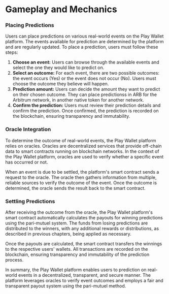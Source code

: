 # Gameplay and Mechanics

### **Placing Predictions**

Users can place predictions on various real-world events on the Play Wallet platform. The events available for prediction are determined by the platform and are regularly updated. To place a prediction, users must follow these steps:

1. **Choose an event:** Users can browse through the available events and select the one they would like to predict on.
2. **Select an outcome:** For each event, there are two possible outcomes: the event occurs (Yes) or the event does not occur (No). Users must choose the outcome they believe will happen.
3. **Prediction amount:** Users can decide the amount they want to predict on their chosen outcome. They can place predictionss in ARB for the Arbitrum network, in another native token for another network.
4. **Confirm the prediction:** Users must review their prediction details and confirm the prediction. Once confirmed, the prediction is recorded on the blockchain, ensuring transparency and immutability.

### **Oracle Integration**

To determine the outcome of real-world events, the Play Wallet platform relies on oracles. Oracles are decentralized services that provide off-chain data to smart contracts running on blockchain networks. In the context of the Play Wallet platform, oracles are used to verify whether a specific event has occurred or not.

When an event is due to be settled, the platform's smart contract sends a request to the oracle. The oracle then gathers information from multiple, reliable sources to verify the outcome of the event. Once the outcome is determined, the oracle sends the result back to the smart contract.

### **Settling P**rediction**s**

After receiving the outcome from the oracle, the Play Wallet platform's smart contract automatically calculates the payouts for winning predictions using the pari-mutuel system. The funds from losing predictions are distributed to the winners, with any additional rewards or distributions, as described in previous chapters, being applied as necessary.

Once the payouts are calculated, the smart contract transfers the winnings to the respective users' wallets. All transactions are recorded on the blockchain, ensuring transparency and immutability of the prediction process.

In summary, the Play Wallet platform enables users to prediction on real-world events in a decentralized, transparent, and secure manner. The platform leverages oracles to verify event outcomes and employs a fair and transparent payout system using the pari-mutuel method.
